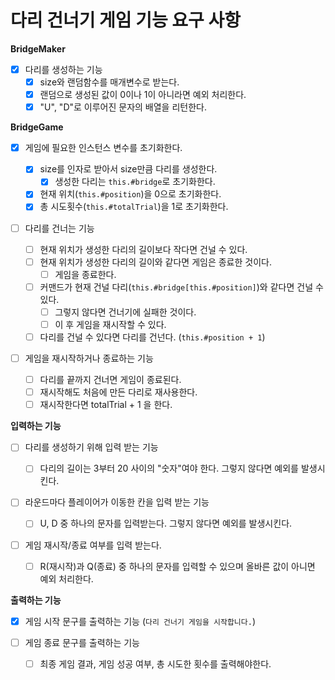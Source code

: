 # 다리 건너기 게임 기능 요구 사항

**BridgeMaker**

- [x] 다리를 생성하는 기능
  - [x] size와 랜덤함수를 매개변수로 받는다.
  - [x] 랜덤으로 생성된 값이 0이나 1이 아니라면 예외 처리한다.
  - [x] "U", "D"로 이루어진 문자의 배열을 리턴한다.

**BridgeGame**

- [x] 게임에 필요한 인스턴스 변수를 초기화한다.

  - [x] size를 인자로 받아서 size만큼 다리를 생성한다.
    - [x] 생성한 다리는 `this.#bridge`로 초기화한다.
  - [x] 현재 위치(`this.#position`)을 0으로 초기화한다.
  - [x] 총 시도횟수(`this.#totalTrial`)을 1로 초기화한다.

- [ ] 다리를 건너는 기능

  - [ ] 현재 위치가 생성한 다리의 길이보다 작다면 건널 수 있다.
  - [ ] 현재 위치가 생성한 다리의 길이와 같다면 게임은 종료한 것이다.
    - [ ] 게임을 종료한다.
  - [ ] 커맨드가 현재 건널 다리(`this.#bridge[this.#position]`)와 같다면 건널 수 있다.
    - [ ] 그렇지 않다면 건너기에 실패한 것이다.
    - [ ] 이 후 게임을 재시작할 수 있다.
  - [ ] 다리를 건널 수 있다면 다리를 건넌다. (`this.#position + 1`)

- [ ] 게임을 재시작하거나 종료하는 기능

  - [ ] 다리를 끝까지 건너면 게임이 종료된다.
  - [ ] 재시작해도 처음에 만든 다리로 재사용한다.
  - [ ] 재시작한다면 totalTrial + 1 을 한다.

**입력하는 기능**

- [ ] 다리를 생성하기 위해 입력 받는 기능

  - [ ] 다리의 길이는 3부터 20 사이의 "숫자"여야 한다. 그렇지 않다면 예외를 발생시킨다.

- [ ] 라운드마다 플레이어가 이동한 칸을 입력 받는 기능

  - [ ] U, D 중 하나의 문자를 입력받는다. 그렇지 않다면 예외를 발생시킨다.

- [ ] 게임 재시작/종료 여부를 입력 받는다.

  - [ ] R(재시작)과 Q(종료) 중 하나의 문자를 입력할 수 있으며 올바른 값이 아니면 예외 처리한다.

**출력하는 기능**

- [x] 게임 시작 문구를 출력하는 기능 (`다리 건너기 게임을 시작합니다.`)

- [ ] 게임 종료 문구를 출력하는 기능
  - [ ] 최종 게임 결과, 게임 성공 여부, 총 시도한 횟수를 출력해야한다.
